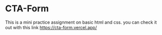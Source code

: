 # CTA-Form
This is a mini practice assignment on basic html and css. 
you can check it out with this link
https://cta-form.vercel.app/

